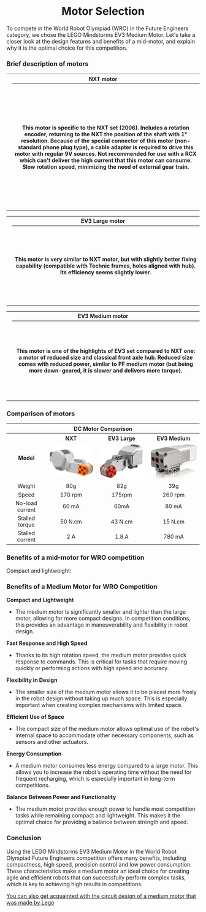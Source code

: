 # <div align="center"> Motor Selection</div> 
To compete in the World Robot Olympiad (WRO) in the Future Engineers category, we chose the LEGO Mindstorms EV3 Medium Motor. Let's take a closer look at the design features and benefits of a mid-motor, and explain why it is the optimal choice for this competition.
###  Brief description of motors
<div align="center">
<table>
<th colspan="3" style="text-align: center;">NXT motor</th>
<tr align="center">
<td><img src="./img/nxt.jpg" width = "400" height = "325" alt="NXT" align=center /></td>
<th width = "500" height = "200">This motor is specific to the NXT set (2006). Includes a rotation encoder, returning to the NXT the position of the shaft with 1° resolution. Because of the special connector of this motor (non-standard phone plug type), a cable adapter is required to drive this motor with regular 9V sources. Not recommended for use with a RCX which can't deliver the high current that this motor can consume. Slow rotation speed, minimizing the need of external gear train.</th>
</tr>
</table>
<table>
<tr ><th colspan="3" style="text-align: center;">EV3 Large motor</th></tr>
<tr align="center">
<td><img src="./img/ev3l.jpg" width = "400" height = "" alt="ev3" align=center /></td>
<th width = "500" height = "200">This motor is very similar to NXT motor, but with slightly better fixing capability (compatible with Technic frames, holes aligned with hub). Its efficiency seems slightly lower.</th>
</tr>
</table>
<table>
<tr ><th colspan="3" style="text-align: center;">EV3 Medium motor</th></tr>
<tr align="center">
<td><img src="./img/ev3m.jpg" width = "400" height = "" alt="ev3" align=center /></td>
<th width = "500" height = "200">This motor is one of the highlights of EV3 set compared to NXT one: a motor of reduced size and classical front axle hub. Reduced size comes with reduced power, similar to PF medium motor (but being more down-geared, it is slower and delivers more torque).</th>
</tr>
</table>
</div>

### Comparison of motors
<div align="center"><table>
<tr ><th colspan="5">DC Motor Comparison</th></tr>
<tr align="center">
<th rowspan="2" style="text-align: center;">Model</th>
<th style="text-align: center;">NXT</th>
<th style="text-align: center;">EV3 Large</th>
<th style="text-align: center;">EV3 Medium</th>
</tr>
<tr align="center">
<td ><img src="./img/nxt.jpg" width = "150" /></td>
<td ><img src="./img/ev3l.jpg" width = "150" /></td>
<td ><img src="./img/ev3m.jpg" width = "150"/></td>
</tr>
<tr align="center">
<td >Weight</td>
<td >80g</td>
<td >82g</td>
<td >39g</td>
</tr>
<tr align="center">
<td >Speed</td>
<td >170 rpm</td>
<td >175rpm</td>
<td >260 rpm</td>
</tr>
<tr align="center">
<td >No-load current</td>
<td >60 mA</td>
<td >60mA</td>
<td >80 mA</td>
</tr>
<tr align="center">
<td >Stalled torque</td>
<td >50 N.cm</td>
<td >43 N.cm</td>
<td >15 N.cm</td>
</tr>
<tr align="center">
<td >Stalled current</td>
<td >2 A</td>
<td >1.8 A</td>
<td >780 mA</td>
</tr>
</table>
</div>  

###  Benefits of a mid-motor for WRO competition
Compact and lightweight:

### Benefits of a Medium Motor for WRO Competition

 **Compact and Lightweight**
  - The medium motor is significantly smaller and lighter than the large motor, allowing for more compact designs. In competition conditions, this provides an advantage in maneuverability and flexibility in robot design.

 **Fast Response and High Speed**
  - Thanks to its high rotation speed, the medium motor provides quick response to commands. This is critical for tasks that require moving quickly or performing actions with high speed and accuracy.

 **Flexibility in Design**
  - The smaller size of the medium motor allows it to be placed more freely in the robot design without taking up much space. This is especially important when creating complex mechanisms with limited space.

 **Efficient Use of Space**
  - The compact size of the medium motor allows optimal use of the robot's internal space to accommodate other necessary components, such as sensors and other actuators.

 **Energy Consumption**
  - A medium motor consumes less energy compared to a large motor. This allows you to increase the robot's operating time without the need for frequent recharging, which is especially important in long-term competitions.

 **Balance Between Power and Functionality**
  - The medium motor provides enough power to handle most competition tasks while remaining compact and lightweight. This makes it the optimal choice for providing a balance between strength and speed.


### Conclusion
Using the LEGO Mindstorms EV3 Medium Motor in the World Robot Olympiad Future Engineers competition offers many benefits, including compactness, high speed, precision control and low power consumption. These characteristics make a medium motor an ideal choice for creating agile and efficient robots that can successfully perform complex tasks, which is key to achieving high results in competitions.

[You can also get acquainted with the circuit design of a medium motor that was made by Lego](https://github.com/RobotekLumino/Future-Engineers-/blob/main/schemes/medium-motor.pdf)
